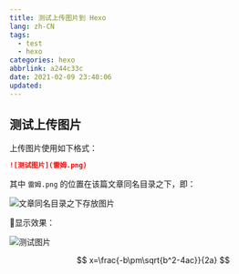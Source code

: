 ```yaml
---
title: 测试上传图片到 Hexo
lang: zh-CN
tags:
  - test
  - hexo
categories: hexo
abbrlink: a244c33c
date: 2021-02-09 23:40:06
updated:
---
```


## 测试上传图片

上传图片使用如下格式：

```markdown
![测试图片](雷姆.png)
```

其中 `雷姆.png` 的位置在该篇文章同名目录之下，即：

![文章同名目录之下存放图片](test.png)

:book:显示效果：

![测试图片](雷姆.png)

$$
x=\frac{-b\pm\sqrt{b^2-4ac}}{2a}
$$